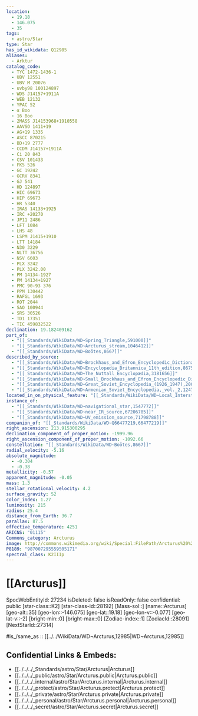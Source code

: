 ```yaml
---
location:
  - 19.18
  - 146.075
  - 35
tags:
  - astro/Star
type: Star
has_id_wikidata: Q12985
aliases:
  - Arktur
catalog_code:
  - TYC 1472-1436-1
  - UBV 12551
  - UBV M 20076
  - uvby98 100124897
  - WDS J14157+1911A
  - WEB 12132
  - YPAC 52
  - α Boo
  - 16 Boo
  - 2MASS J14153968+1910558
  - AAVSO 1411+19
  - AG+19 1335
  - ASCC 870215
  - BD+19 2777
  - CCDM J14157+1911A
  - Ci 20 843
  - CSV 101433
  - FK5 526
  - GC 19242
  - GCRV 8341
  - GJ 541
  - HD 124897
  - HIC 69673
  - HIP 69673
  - HR 5340
  - IRAS 14133+1925
  - IRC +20270
  - JP11 2486
  - LFT 1084
  - LHS 48
  - LSPM J1415+1910
  - LTT 14184
  - N30 3229
  - NLTT 36756
  - NSV 6603
  - PLX 3242
  - PLX 3242.00
  - PM 14134-1927
  - PM 14134+1927
  - PMC 90-93 376
  - PPM 130442
  - RAFGL 1693
  - ROT 2044
  - SAO 100944
  - SRS 30526
  - TD1 17351
  - TIC 459832522
declination: 19.182409162
part_of:
  - "[[_Standards/WikiData/WD~Spring_Triangle,591000]]"
  - "[[_Standards/WikiData/WD~Arcturus_stream,1046412]]"
  - "[[_Standards/WikiData/WD~Boötes,8667]]"
described_by_source:
  - "[[_Standards/WikiData/WD~Brockhaus_and_Efron_Encyclopedic_Dictionary,602358]]"
  - "[[_Standards/WikiData/WD~Encyclopædia_Britannica_11th_edition,867541]]"
  - "[[_Standards/WikiData/WD~The_Nuttall_Encyclopædia,3181656]]"
  - "[[_Standards/WikiData/WD~Small_Brockhaus_and_Efron_Encyclopedic_Dictionary,19180675]]"
  - "[[_Standards/WikiData/WD~Great_Soviet_Encyclopedia_(1926_1947),20078554]]"
  - "[[_Standards/WikiData/WD~Armenian_Soviet_Encyclopedia,_vol._2,124737604]]"
located_in_on_physical_feature: "[[_Standards/WikiData/WD~Local_Interstellar_Cloud,817157]]"
instance_of:
  - "[[_Standards/WikiData/WD~navigational_star,1547772]]"
  - "[[_Standards/WikiData/WD~near_IR_source,67206785]]"
  - "[[_Standards/WikiData/WD~UV_emission_source,71798788]]"
companion_of: "[[_Standards/WikiData/WD~Q66477219,66477219]]"
right_ascension: 213.915300295
declination_component_of_proper_motion: -1999.96
right_ascension_component_of_proper_motion: -1092.66
constellation: "[[_Standards/WikiData/WD~Boötes,8667]]"
radial_velocity: -5.16
absolute_magnitude:
  - -0.304
  - -0.38
metallicity: -0.57
apparent_magnitude: -0.05
mass: 1.3
stellar_rotational_velocity: 4.2
surface_gravity: 52
color_index: 1.27
luminosity: 215
radius: 25.4
distance_from_Earth: 36.7
parallax: 87.5
effective_temperature: 4251
ARICNS: "01115"
Commons_category: Arcturus
image: http://commons.wikimedia.org/wiki/Special:FilePath/Arcturus%20%28optical%29.png
P8189: "987007295559505171"
spectral_class: K2IIIp
---
```


# [[Arcturus]] 

SpocWebEntityId: 27234
isDeleted: false
isReadOnly: false
confidential: public
[star-class::K2]
[star-class-id::28192]
[Mass-sol::]
[name::Arcturus]
[geo-alt::35]
[geo-lon::-146.075]
[geo-lat::19.18]
[geo-lon-v::-0.077]
[geo-lat-v::-2]
[bright-min::0]
[bright-max::0]
[Zodiac-index::1]
[ZodiacId::28091]
[NextStarId::27314]

#is_/same_as :: [[../../WikiData/WD~Arcturus,12985|WD~Arcturus,12985]] 

## Confidential Links & Embeds: 
- [[../../../_Standards/astro/Star/Arcturus|Arcturus]] 
- [[../../../_public/astro/Star/Arcturus.public|Arcturus.public]] 
- [[../../../_internal/astro/Star/Arcturus.internal|Arcturus.internal]] 
- [[../../../_protect/astro/Star/Arcturus.protect|Arcturus.protect]] 
- [[../../../_private/astro/Star/Arcturus.private|Arcturus.private]] 
- [[../../../_personal/astro/Star/Arcturus.personal|Arcturus.personal]] 
- [[../../../_secret/astro/Star/Arcturus.secret|Arcturus.secret]]

